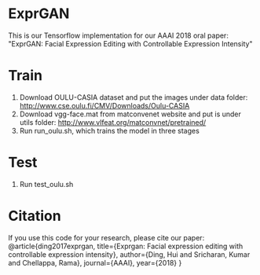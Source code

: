 # ExprGAN
This is our Tensorflow implementation for our AAAI 2018 oral paper: "ExprGAN: Facial Expression Editing with Controllable Expression Intensity"

# Train
1. Download OULU-CASIA dataset and put the images under data folder: http://www.cse.oulu.fi/CMV/Downloads/Oulu-CASIA
2. Download vgg-face.mat from matconvenet website and put is under utils folder:  http://www.vlfeat.org/matconvnet/pretrained/ 
3. Run run_oulu.sh, which trains the model in three stages

# Test
1. Run test_oulu.sh

# Citation
If you use this code for your research, please cite our paper:
@article{ding2017exprgan,
  title={Exprgan: Facial expression editing with controllable expression intensity},
  author={Ding, Hui and Sricharan, Kumar and Chellappa, Rama},
  journal={AAAI},
  year={2018}
}
